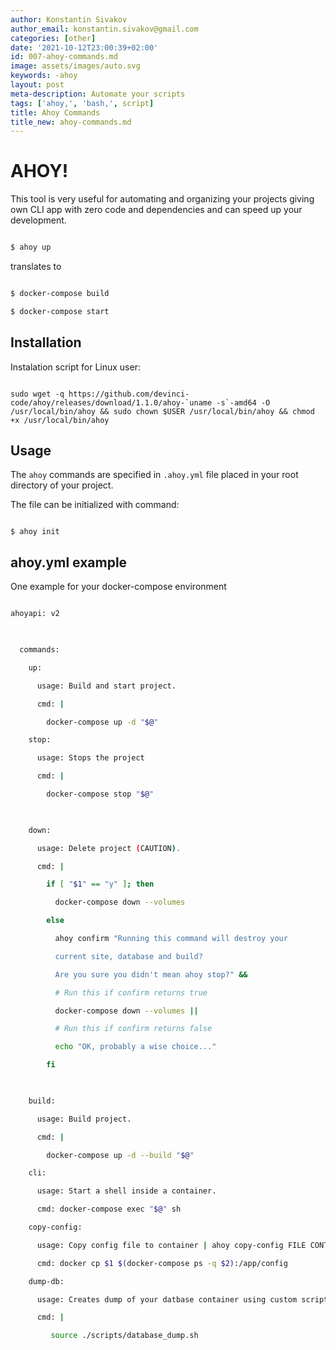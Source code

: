 ```yaml
---
author: Konstantin Sivakov
author_email: konstantin.sivakov@gmail.com
categories: [other]
date: '2021-10-12T23:00:39+02:00'
id: 007-ahoy-commands.md
image: assets/images/auto.svg
keywords: -ahoy
layout: post
meta-description: Automate your scripts
tags: ['ahoy,', 'bash,', script]
title: Ahoy Commands
title_new: ahoy-commands.md
---
```




# AHOY! 



This tool is very useful for automating and organizing your projects giving own CLI app with zero code and dependencies and can speed up your development.



```bash

$ ahoy up

```

translates to 

```bash

$ docker-compose build

$ docker-compose start

```



## Installation



Instalation script for Linux user:



``` link

sudo wget -q https://github.com/devinci-code/ahoy/releases/download/1.1.0/ahoy-`uname -s`-amd64 -O /usr/local/bin/ahoy && sudo chown $USER /usr/local/bin/ahoy && chmod +x /usr/local/bin/ahoy

```



## Usage



The `ahoy` commands are specified in `.ahoy.yml` file placed in your root directory of your project.

The file can be initialized with command:

```

$ ahoy init

```



## ahoy.yml example



One example for your docker-compose environment

```sh

ahoyapi: v2

  

  commands:

    up:

      usage: Build and start project.

      cmd: |

        docker-compose up -d "$@"

    stop:

      usage: Stops the project

      cmd: |

        docker-compose stop "$@"

  

    down:

      usage: Delete project (CAUTION).

      cmd: |

        if [ "$1" == "y" ]; then

          docker-compose down --volumes

        else

          ahoy confirm "Running this command will destroy your

          current site, database and build? 

          Are you sure you didn't mean ahoy stop?" &&

          # Run this if confirm returns true

          docker-compose down --volumes ||

          # Run this if confirm returns false

          echo "OK, probably a wise choice..."

        fi

  

    build:

      usage: Build project.

      cmd: |

        docker-compose up -d --build "$@"

    cli:

      usage: Start a shell inside a container.

      cmd: docker-compose exec "$@" sh

    copy-config:

      usage: Copy config file to container | ahoy copy-config FILE CONTAINER

      cmd: docker cp $1 $(docker-compose ps -q $2):/app/config

    dump-db:

      usage: Creates dump of your datbase container using custom script

      cmd: |

         source ./scripts/database_dump.sh



```